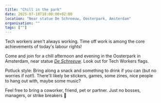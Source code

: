 ```yaml
---
title: "Chill in the park"
date: 2025-07-18T18:00:00+02:00
location: "Near statue De Schreeuw, Oosterpark, Amsterdam"
organisation: ""
tags: [""]
---
```


Tech workers aren't always working. Time off work is among the core achievements of today's labour rights!

Come and join for a chill afternoon and evening in the Oosterpark in Amsterdam, near statue [*De Schreeuw*](https://maps.app.goo.gl/47ruqLxHmnkCfCWQ6). Look out for Tech Workers flags.

Potluck style: Bring along a snack and something to drink if you can (but no worries if not!). There'll likely be stickers, games, some zines, nice people to hang out with, maybe some music?

Feel free to bring a coworker, friend, pet or partner. Just no bosses, managers, or strike breakers 🙂

